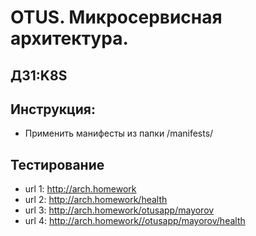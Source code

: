 # OTUS. Микросервисная архитектура.

## ДЗ1:K8S

## Инструкция:
- Применить манифесты из папки /manifests/

## Тестирование
- url 1: http://arch.homework
- url 2: http://arch.homework/health
- url 3: http://arch.homework/otusapp/mayorov
- url 4: http://arch.homework//otusapp/mayorov/health

